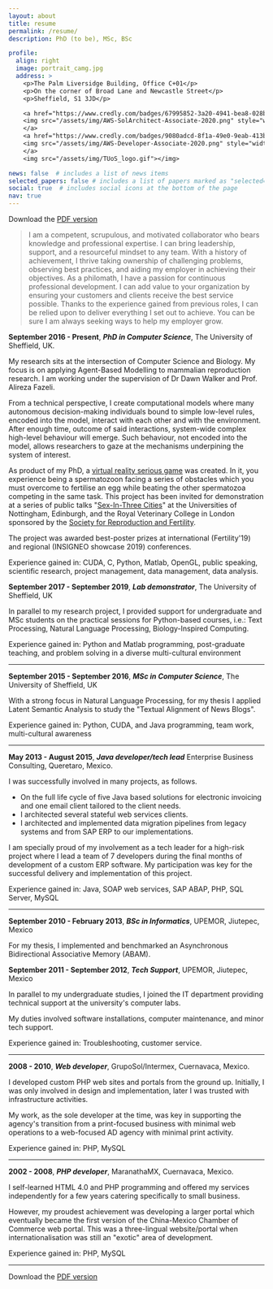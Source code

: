 ```yaml
---
layout: about
title: resume
permalink: /resume/
description: PhD (to be), MSc, BSc

profile:
  align: right
  image: portrait_camg.jpg
  address: >
    <p>The Palm Liversidge Building, Office C+01</p>
    <p>On the corner of Broad Lane and Newcastle Street</p>
    <p>Sheffield, S1 3JD</p>

    <a href="https://www.credly.com/badges/67995852-3a20-4941-bea8-028b9887c67b/public_url" style="text-decoration: none">
    <img src="/assets/img/AWS-SolArchitect-Associate-2020.png" style="width:110px;">
    </a>
    <a href="https://www.credly.com/badges/9080adcd-8f1a-49e0-9eab-413b2be686b2/public_url" style="text-decoration: none">
    <img src="/assets/img/AWS-Developer-Associate-2020.png" style="width:110px;">
    </a>
    <img src="/assets/img/TUoS_logo.gif"></img>

news: false  # includes a list of news items
selected_papers: false # includes a list of papers marked as "selected={true}"
social: true  # includes social icons at the bottom of the page
nav: true
---
```

Download the [PDF version](/assets/pdf/CarlosMoralesResume2020.pdf)

<blockquote class="statement">
I am a competent, scrupulous, and motivated collaborator who bears knowledge and professional expertise. I can bring leadership, support, and a resourceful mindset to any team. With a history of achievement, I thrive taking ownership of challenging problems, observing best practices, and aiding my employer in achieving their objectives. As a philomath, I have a passion for continuous professional development. I can add value to your organization by ensuring your customers and clients receive the best service possible. Thanks to the experience gained from previous roles, I can be relied upon to deliver everything I set out to achieve. You can be sure I am always seeking ways to help my employer grow.
</blockquote>

**September 2016 - Present**, ***PhD in Computer Science***, The University of
Sheffield, UK.

My research sits at the intersection of Computer Science and Biology.
My focus is on applying Agent-Based Modelling to mammalian
reproduction research. I am working under the supervision of Dr Dawn Walker
and Prof. Alireza Fazeli.

From a technical perspective, I create
computational models where many autonomous decision-making 
individuals bound to simple low-level rules, encoded into the 
model, interact with each other and with the environment. 
After enough time, outcome of said interactions, system-wide complex high-level behaviour will emerge. Such behaviour, not encoded into the model, allows researchers to gaze at the mechanisms underpining the system of interest.

As product of my PhD, a [virtual reality serious game](https://cmoralesmx.github.io/FertilizationVR_web/)
was created. In it, you experience being a spermatozoon facing a series of obstacles which you must overcome to fertilise an egg while beating the other spermatozoa competing in the same task.
This project has been invited for demonstration at a series of public talks
"[Sex-In-Three Cities](https://srf-reproduction.org/events/sex-in-three-cities-events/)"
at the Universities of Nottingham, Edinburgh, and the Royal Veterinary College
in London sponsored by the [Society for Reproduction and Fertility](https://srf-reproduction.org/).

The project was awarded best-poster prizes at international (Fertility'19) and regional (INSIGNEO showcase 2019) conferences.

Experience gained in: CUDA, C, Python, Matlab, OpenGL, public speaking, scientific research, project management, data management, data analysis.

**September 2017 - September 2019**, ***Lab demonstrator***, The University of Sheffield, UK

In parallel to my research project, I provided support for undergraduate and
MSc students on the practical sessions for Python-based courses, i.e.: Text
Processing, Natural Language Processing, Biology-Inspired Computing.

Experience gained in: Python and Matlab programming, post-graduate teaching, and problem solving in a diverse multi-cultural environment

----
**September 2015 - September 2016**, ***MSc in Computer Science***, The University
of Sheffield, UK

With a strong focus in Natural Language Processing, for my thesis I applied
Latent Semantic Analysis to study the "Textual Alignment of News Blogs".

Experience gained in: Python, CUDA, and Java programming, team work, multi-cultural awareness

----
**May 2013 - August 2015**, ***Java developer/tech lead*** Enterprise Business
Consulting, Queretaro, Mexico.

I was successfully involved in many projects, as follows.

- On the full life cycle of five Java based solutions for electronic invoicing
and one email client tailored to the client needs.
- I architected several stateful web services clients.
- I architected and implemented data migration pipelines from legacy systems
and from SAP ERP to our implementations.

I am specially proud of my involvement as a tech leader for a high-risk project where I lead a team of 7 developers during the final months of development of a custom ERP software. 
My participation was key for the successful delivery and implementation of this project.

Experience gained in: Java, SOAP web services, SAP ABAP, PHP, SQL Server, MySQL

----
**September 2010 - February 2013**, ***BSc in Informatics***, UPEMOR, Jiutepec,
Mexico

For my thesis, I implemented and benchmarked an Asynchronous Bidirectional
Associative Memory (ABAM).

**September 2011 - September 2012**, ***Tech Support***, UPEMOR, Jiutepec,
Mexico

In parallel to my undergraduate studies, I joined the IT department providing
technical support at the university's computer labs.

My duties involved software installations, computer maintenance, and minor tech support.

Experience gained in: Troubleshooting, customer service.

----
**2008 - 2010**, ***Web developer***, GrupoSol/Intermex, Cuernavaca, Mexico.

I developed custom PHP web sites and portals from the ground up. Initially,
I was only involved in design and implementation, later I was trusted with
infrastructure activities.

My work, as the sole developer at the time, was key in supporting the agency's
transition from a print-focused business with minimal web operations to a
web-focused AD agency with minimal print activity.

Experience gained in: PHP, MySQL

----
**2002 - 2008**, ***PHP developer***, MaranathaMX, Cuernavaca, Mexico.

I self-learned HTML 4.0 and PHP programming and offered my services
independently for a few years catering specifically to small business.

However, my proudest achievement was developing a larger portal which
eventually became the first version of the China-Mexico Chamber of Commerce
web portal. This was a three-lingual website/portal when internationalisation
was still an "exotic" area of development.

Experience gained in: PHP, MySQL

----

Download the [PDF version](/assets/pdf/CarlosMoralesResume2020.pdf)
